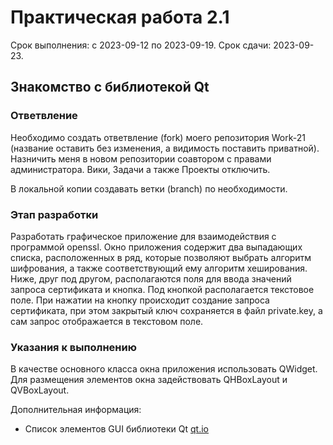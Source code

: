 # Практическая работа 2.1
Срок выполнения: с 2023-09-12 по 2023-09-19. 
Срок сдачи: 2023-09-23.

## Знакомство с библиотекой Qt

### Ответвление
Необходимо создать ответвление (fork) моего репозитория Work-21 (название 
оставить без изменения, а видимость поставить приватной). Назничить меня в 
новом репозитории соавтором с правами администратора. Вики, Задачи а также
Проекты отключить.

В локальной копии создавать ветки (branch) по необходимости.

### Этап разработки
Разработать графическое приложение для взаимодействия с программой openssl. 
Окно приложения содержит два выпадающих списка, расположенных в ряд, которые 
позволяют выбрать алгоритм шифрования, а также соответствующий ему алгоритм 
хеширования. Ниже, друг под другом, располагаются поля для ввода значений 
запроса сертификата и кнопка. Под кнопкой располагается текстовое поле. 
При нажатии на кнопку происходит создание запроса сертификата, при этом 
закрытый ключ сохраняется в файл private.key, а сам запрос отображается в 
текстовом поле.

### Указания к выполнению
В качестве основного класса окна приложения использовать QWidget. 
Для размещения элементов окна задействовать QHBoxLayout и QVBoxLayout.

Дополнительная информация:
  * Список элементов GUI библиотеки Qt [qt.io](https://doc.qt.io/qt-5/widget-classes.html)


